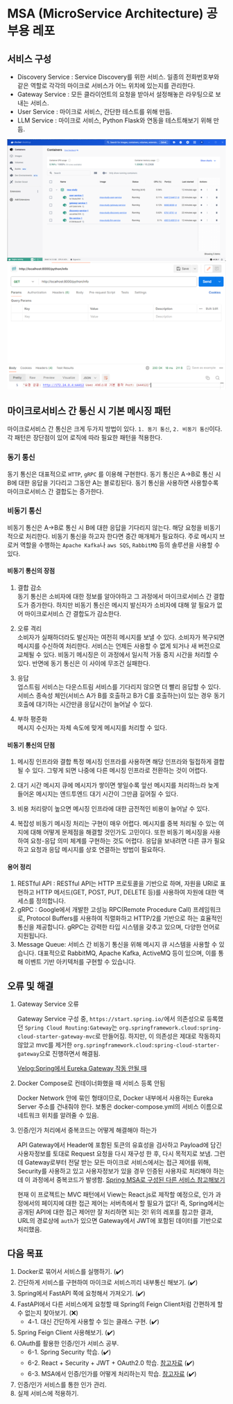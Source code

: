 # MSA (MicroService Architecture) 공부용 레포

## 서비스 구성

* Discovery Service : Service Discovery를 위한 서비스. 일종의 전화번호부와 같은 역할로 각각의 마이크로 서비스가 어느 위치에 있는지를 관리한다.
* Gateway Service : 모든 클라이언트의 요청을 받아서 설정해놓은 라우팅으로 보내는 서비스.
* User Service : 마이크로 서비스, 간단한 테스트를 위해 만듬.
* LLM Service : 마이크로 서비스, Python Flask와 연동을 테스트해보기 위해 만듬.

<img src="https://github.com/westreed/MSA-Study/blob/main/_src/docker_container.png"/>
<img src="https://github.com/westreed/MSA-Study/blob/main/_src/internal_request.png"/>

## 마이크로서비스 간 통신 시 기본 메시징 패턴

마이크로서비스 간 통신은 크게 두가지 방법이 있다. `1. 동기 통신`, `2. 비동기 통신`이다.
각 패턴은 장단점이 있어 로직에 따라 필요한 패턴을 적용한다.

### 동기 통신

동기 통신은 대표적으로 `HTTP`, `gRPC` 를 이용해 구현한다.
동기 통신은 A->B로 통신 시 B에 대한 응답을 기다리고 그동안 A는 블로킹된다. 동기 통신을 사용하면 사용할수록 마이크로서비스 간 결합도는 증가한다.

### 비동기 통신

비동기 통신은 A->B로 통신 시 B에 대한 응답을 기다리지 않는다. 해당 요청을 비동기적으로 처리한다.
비동기 통신을 하고자 한다면 중간 매개체가 필요하다. 주로 메시지 브로커 역할을 수행하는 `Apache Kafka`나 `aws SQS`, `RabbitMQ` 등의 솔루션을 사용할 수 있다.

#### 비동기 통신의 장점

1. 결합 감소<br/>
    동기 통신은 소비자에 대한 정보를 알아야하고 그 과정에서 마이크로서비스 간 결합도가 증가한다. 하지만 비동기 통신은 메시지 발신자가 소비자에 대해 알 필요가 없어 마이크로서비스 간 결합도가 감소한다.

2. 오류 격리<br/>
    소비자가 실패하더라도 발신자는 여전히 메시지를 보낼 수 있다. 소비자가 복구되면 메시지를 수신하여 처리한다. 서비스는 언제든 사용할 수 없게 되거나 새 버전으로 교체될 수 있다. 비동기 메시징은 이 과정에서 일시적 가동 중지 시간을 처리할 수 있다. 반면에 동기 통신은 이 사이에 무조건 실패한다.

3. 응답<br/>
    업스트림 서비스는 다운스트림 서비스를 기다리지 않으면 더 빨리 응답할 수 있다. 서비스 종속성 체인(서비스 A가 B를 호출하고 B가 C를 호출하는)이 있는 경우 동기 호출에 대기하는 시간만큼 응답시간이 늘어날 수 있다.

4. 부하 평준화<br/>
    메시지 수신자는 자체 속도에 맞게 메시지를 처리할 수 있다.

#### 비동기 통신의 단점

1. 메시징 인프라와 결합
    특정 메시징 인프라를 사용하면 해당 인프라와 밀접하게 결합될 수 있다. 그렇게 되면 나중에 다른 메시징 인프라로 전환하는 것이 어렵다.

2. 대기 시간
    메시지 큐에 메시지가 쌓이면 쌓일수록 앞선 메시지를 처리하느라 늦게 들어온 메시지는 엔드투엔드 대기 시간이 그만큼 길어질 수 있다.

3. 비용
    처리량이 높으면 메시징 인프라에 대한 금전적인 비용이 늘어날 수 있다.

4. 복잡성
    비동기 메시징 처리는 구현이 매우 어렵다. 메시지를 중복 처리될 수 있는 여지에 대해 어떻게 문제점을 해결할 것인가도 고민이다. 또한 비동기 메시징을 사용하여 요청-응답 의미 체계를 구현하는 것도 어렵다. 응답을 보내려면 다른 큐가 필요하고 요청과 응답 메시지를 상호 연결하는 방법이 필요하다.

#### 용어 정리

1. RESTful API : RESTful API는 HTTP 프로토콜을 기반으로 하며, 자원을 URI로 표현하고 HTTP 메서드(GET, POST, PUT, DELETE 등)를 사용하여 자원에 대한 액세스를 정의합니다.
2. gRPC : Google에서 개발한 고성능 RPC(Remote Procedure Call) 프레임워크로, Protocol Buffers를 사용하여 직렬화하고 HTTP/2를 기반으로 하는 효율적인 통신을 제공합니다. gRPC는 강력한 타입 시스템을 갖추고 있으며, 다양한 언어로 지원됩니다.
3. Message Queue: 서비스 간 비동기 통신을 위해 메시지 큐 시스템을 사용할 수 있습니다. 대표적으로 RabbitMQ, Apache Kafka, ActiveMQ 등이 있으며, 이를 통해 이벤트 기반 아키텍처를 구현할 수 있습니다.

## 오류 및 해결

1. Gateway Service 오류

    Gateway Service 구성 중, `https://start.spring.io/`에서 의존성으로 등록했던 `Spring Cloud Routing:Gateway`는 `org.springframework.cloud:spring-cloud-starter-gateway-mvc`로 만들어짐. 하지만, 이 의존성은 제대로 작동하지 않았고 mvc를 제거한 `org.springframework.cloud:spring-cloud-starter-gateway`으로 진행하면서 해결됨.

    [Velog:Spring에서 Eureka Gateway 작동 안될 때](https://velog.io/@westreed/Spring%EC%97%90%EC%84%9C-Eureka-Gateway-%EC%9E%91%EB%8F%99-%EC%95%88%EB%90%A0-%EB%95%8C)

2. Docker Compose로 컨테이너화했을 때 서비스 등록 안됨

    Docker Network 안에 묶인 형태이므로, Docker 내부에서 사용하는 Eureka Server 주소를 건내줘야 한다.
    보통은 docker-compose.yml의 서비스 이름으로 네트워크 위치를 알려줄 수 있음.

3. 인증/인가 처리에서 중복코드는 어떻게 해결해야 하는가

    API Gateway에서 Header에 포함된 토큰의 유효성을 검사하고 Payload에 담긴 사용자정보를 토대로 Request 요청을 다시 재구성 한 후,
    다시 목적지로 보냄. 그런데 Gateway로부터 전달 받는 모든 마이크로 서비스에서는 접근 제어를 위해, Security를 사용하고 있고
    사용자정보가 있을 경우 인증된 사용자로 처리해야 하는데 이 과정에서 중복코드가 발생함.
    [Spring MSA로 구성된 다른 서비스 참고해보기](https://github.com/bithumb-talk)

    현재 이 프로젝트는 MVC 패턴에서 View는 React.js로 제작할 예정으로, 인가 과정에서의 페이지에 대한 접근 제어는 서버측에서 할 필요가 없다!
    즉, Spring에서는 공개된 API에 대한 접근 제어만 잘 처리하면 되는 것! 위의 레포를 참고한 결과, URL의 경로상에 `auth`가 있으면 Gateway에서
    JWT에 포함된 데이터를 기반으로 처리했음.

## 다음 목표

1. Docker로 묶어서 서비스를 실행하기. (✔️)
2. 간단하게 서비스를 구현하여 마이크로 서비스끼리 내부통신 해보기. (✔️)
3. Spring에서 FastAPI 쪽에 요청해서 가져오기. (✔️)
4. FastAPI에서 다른 서비스에게 요청할 때 Spring의 Feign Client처럼 간편하게 할 수 없는지 찾아보기. (❌)
    * 4-1. 대신 간단하게 사용할 수 있는 클래스 구현. (✔️)
5. Spring Feign Client 사용해보기. (✔️)
6. OAuth를 활용한 인증/인가 서비스 공부.
    * 6-1. Spring Security 학습. (✔️)
    * 6-2. React + Security + JWT + OAuth2.0 학습. [참고자료](https://github.com/chunghee-hwang/spring-security-and-react-integration/blob/master/README.md) (✔️)
    * 6-3. MSA에서 인증/인가를 어떻게 처리하는지 학습. [참고자료](https://medium.com/spoontech/%EB%A7%88%EC%9D%B4%ED%81%AC%EB%A1%9C%EC%84%9C%EB%B9%84%EC%8A%A4-%EA%B5%AC%EC%A1%B0-msa-%EC%9D%98-%EC%9D%B8%EC%A6%9D-%EB%B0%8F-%EC%9D%B8%EA%B0%80-authorization-authentication-a595179ab88e) (✔️)
7. 인증/인가 서비스를 통한 인가 관리.
8. 실제 서비스에 적용하기.
